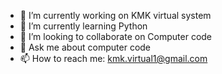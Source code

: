 <!-- **KMK-official/KMK-official** is a ✨ _special_ ✨ repository because its `README.md` (this file) appears on your GitHub profile. -->

- 🔭 I’m currently working on KMK virtual system
- 🌱 I’m currently learning Python
- 👯 I’m looking to collaborate on Computer code
- 💬 Ask me about computer code
- 📫 How to reach me: kmk.virtual1@gmail.com
